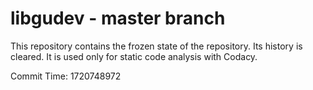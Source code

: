 # libgudev - master branch

This repository contains the frozen state of the repository.
Its history is cleared. It is used only for static code
analysis with Codacy.

Commit Time: 1720748972